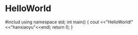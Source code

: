 HelloWorld
==========
#includ<iostream>
using namespace std;
int main()
{
    cout <<"HelloWorld!"<<"hanxiaoyu"<<endl;
    return 0;
}

